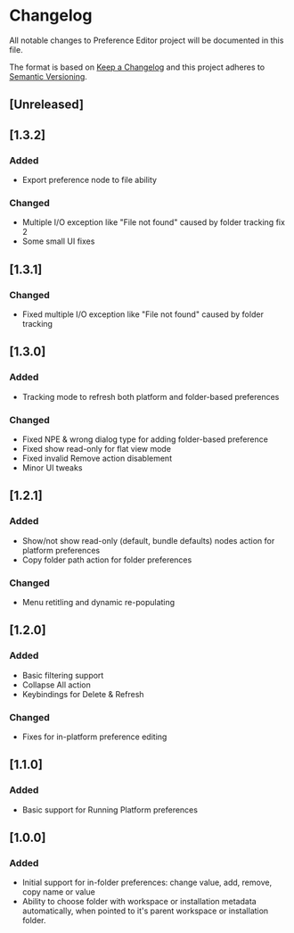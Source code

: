 # Changelog
All notable changes to Preference Editor project will be documented in this file.

The format is based on [Keep a Changelog](http://keepachangelog.com/en/1.0.0/)
and this project adheres to [Semantic Versioning](http://semver.org/spec/v2.0.0.html).

## [Unreleased]

## [1.3.2]

### Added

- Export preference node to file ability 

### Changed

- Multiple I/O exception like "File not found" caused by folder tracking fix 2
- Some small UI fixes 

## [1.3.1]
 
### Changed

- Fixed multiple I/O exception like "File not found" caused by folder tracking

## [1.3.0] 

### Added

- Tracking mode to refresh both platform and folder-based preferences 

### Changed

- Fixed NPE & wrong dialog type for adding folder-based preference
- Fixed show read-only for flat view mode
- Fixed invalid Remove action disablement 
- Minor UI tweaks

## [1.2.1] 

### Added

- Show/not show read-only (default, bundle defaults) nodes action for platform preferences
- Copy folder path action for folder preferences 

### Changed

- Menu retitling and dynamic re-populating

## [1.2.0] 

### Added

- Basic filtering support
- Collapse All action 
- Keybindings for Delete & Refresh

### Changed

- Fixes for in-platform preference editing

## [1.1.0] 

### Added

- Basic support for Running Platform preferences

## [1.0.0] 

### Added

- Initial support for in-folder preferences: change value, add, remove, copy name or value
- Ability to choose folder with workspace or installation metadata automatically, when pointed to it's parent workspace or installation folder.
